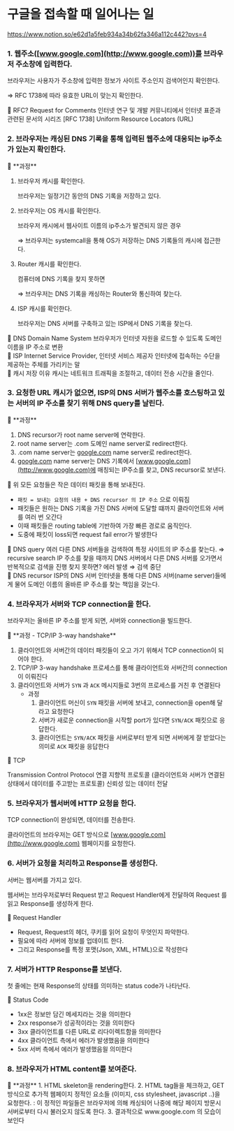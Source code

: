# 구글을 접속할 때 일어나는 일

https://www.notion.so/e62d1a5feb934a34b62fa346a112c442?pvs=4

### 1. 웹주소([www.google.com](http://www.google.com))를 브라우저 주소창에 입력한다.

브라우저는 사용자가 주소창에 입력한 정보가 사이트 주소인지 검색어인지 확인한다.

⇒ RFC 1738에 따라 유효한 URL이 맞는지 확인한다.

<aside>
🍒 RFC?
Request for Comments
인터넷 연구 및 개발 커뮤니티에서 인터넷 표준과 관련된 문서의 시리즈
[RFC 1738] Uniform Resource Locators (URL)

</aside>

### 2. 브라우저는 캐싱된 DNS 기록을 통해 입력된 웹주소에 대응되는 ip주소가 있는지 확인한다.

<aside>
🐣 **과정**

1. 브라우저 캐시를 확인한다.
    
    브라우저는 일정기간 동안의 DNS 기록을 저장하고 있다.
    
2. 브라우저는 OS 캐시를 확인한다.
    
    브라우저 캐시에서 웹사이트 이름의 ip주소가 발견되지 않은 경우
    
    ⇒ 브라우저는 systemcall을 통해 OS가 저장하는 DNS 기록들의 캐시에 접근한다.
    
3. Router 캐시를 확인한다.
    
    컴퓨터에 DNS 기록을 찾지 못하면
    
    ⇒ 브라우저는 DNS 기록을 캐싱하는 Router와 통신하여 찾는다.
    
4. ISP 캐시를 확인한다.
    
    브라우저는 DNS 서버를 구축하고 있는 ISP에서 DNS 기록을 찾는다.
    
</aside>

<aside>
🍒 DNS
Domain Name System
브라우저가 인터넷 자원을 로드할 수 있도록 도메인 이름을 IP 주소로 변환

</aside>

<aside>
🍒 ISP
Internet Service Provider, 인터넷 서비스 제공자
인터넷에 접속하는 수단을 제공하는 주체를 가리키는 말

</aside>

<aside>
🍒 캐시 저장 이유
캐시는 네트워크 트래픽을 조절하고, 데이터 전송 시간을 줄인다.

</aside>

### 3. 요청한 URL 캐시가 없으면, ISP의 DNS 서버가 웹주소를 호스팅하고 있는 서버의 IP 주소를 찾기 위해 DNS query를 날린다.

<aside>
🐣 **과정**

1. DNS recursor가 root name server에 연락한다.
2. root name server는 .com 도메인 name server로 redirect한다.
3. .com name server는 [google.com](http://google.com) name server로 redirect한다.
4. [google.com](http://google.com) name server는 DNS 기록에서 [www.google.com](http://www.google.com)에 매칭되는 IP주소를 찾고, DNS recursor로 보낸다.
</aside>

<aside>
🍒 위 모든 요청들은 작은 데이터 패킷을 통해 보내진다.

- `패킷 = 보내는 요청의 내용 + DNS recursor 의 IP 주소` 으로 이뤄짐
- 패킷들은 원하는 DNS 기록을 가진 DNS 서버에 도달할 떄까지 클라이언트와 서버를 여러 번 오간다
- 이때 패킷들은 routing table에 기반하여 가장 빠른 경로로 움직인다.
- 도중에 패킷이 loss되면 request fail error가 발생한다
</aside>

<aside>
🍒 DNS query
여러 다른 DNS 서버들을 검색하여 특정 사이트의 IP 주소를 찾는다.
⇒ recursive search
IP 주소를 찾을 때까지 DNS 서버에서 다른 DNS 서버를 오가면서 반복적으로 검색을 진행
찾지 못하면? 에러 발생 ⇒ 검색 중단

</aside>

<aside>
🍒 DNS recursor
ISP의 DNS 서버
인터넷을 통해 다른 DNS 서버(name server)들에게 물어 도메인 이름의 올바른 IP 주소를 찾는 책임을 갖는다.

</aside>

### 4. 브라우저가 서버와 TCP connection을 한다.

브라우저는 올바른 IP 주소를 받게 되면, 서버와 connection을 빌드한다.

<aside>
🐣 **과정 - TCP/IP 3-way handshake**

1. 클라이언트와 서버간의 데이터 패킷들이 오고 가기 위해서 TCP connection이 되어야 한다.
2. TCP/IP 3-way handshake 프로세스를 통해 클라이언트와 서버간의 connection이 이뤄진다
3. 클라이언트와 서버가 `SYN` 과 `ACK` 메시지들로 3번의 프로세스를 거친 후 연결된다
    - 과정
        1. 클라이언트 머신이 `SYN` 패킷을 서버에 보내고, connection을 open해 달라고 요청한다
        2. 서버가 새로운 connection을 시작할 port가 있다면 `SYN/ACK` 패킷으로 응답한다.
        3. 클라이언트는 `SYN/ACK` 패킷을 서버로부터 받게 되면 서버에게 잘 받았다는 의미로 `ACK` 패킷을 응답한다
</aside>

<aside>
🍒 TCP

Transmission Control Protocol
연결 지향적 프로토콜
(클라이언트와 서버가 연결된 상태에서 데이터를 주고받는 프로토콜)
신뢰성 있는 데이터 전달

</aside>

### 5. 브라우저가 웹서버에 HTTP 요청을 한다.

TCP connection이 완성되면, 데이터를 전송한다.

클라이언트의 브라우저는 GET 방식으로 [www.google.com](http://www.google.com) 웹페이지를 요청한다.

### 6. 서버가 요청을 처리하고 Response를 생성한다.

서버는 웹서버를 가지고 있다.

웹서버는 브라우저로부터 Request 받고 Request Handler에게 전달하여 Request 를 읽고 Response를 생성하게 한다.

<aside>
🍒 Request Handler

- Request, Request의 헤더, 쿠키를 읽어 요청이 무엇인지 파악한다.
- 필요에 따라 서버에 정보를 업데이트 한다.
- 그리고 Response를 특정 포맷(Json, XML, HTML)으로 작성한다
</aside>

### 7. 서버가 HTTP Response를 보낸다.

첫 줄에는 현재 Response의 상태를 의미하는 status code가 나타난다.

<aside>
🍒 Status Code

- 1xx은 정보만 담긴 메세지라는 것을 의미한다
- 2xx response가 성공적이라는 것을 의미한다
- 3xx 클라이언트를 다른 URL로 리다이렉트함을 의미한다
- 4xx 클라이언트 측에서 에러가 발생했음을 의미한다
- 5xx 서버 측에서 에러가 발생했음읠 의미한다
</aside>

### 8. 브라우저가 HTML content를 보여준다.

<aside>
🐣 **과정**
1. HTML skeleton을 rendering한다.
2. HTML tag들을 체크하고, GET 방식으로 추가적 웹페이지 정적인 요소들 (이미지, css stylesheet, javascript ..)을 요청한다.
: 이 정적인 파일들은 브라우저에 의해 캐싱되어 나중에 해당 페이지 방문시 서버로부터 다시 불러오지 않도록 한다.
3. 결과적으로 www.google.com 의 모습이 보인다

</aside>
